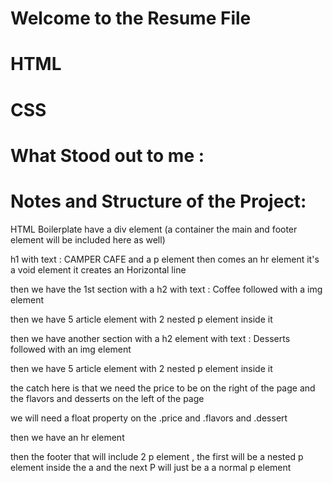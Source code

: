 # Welcome to the Resume File

# HTML

# CSS

# What Stood out to me :

# Notes and Structure of the Project:

HTML Boilerplate
have a div element (a container the main and footer element will be included here as well)

h1 with text : CAMPER CAFE
and a p element
then comes an hr element it's a void element it creates an Horizontal line

then we have the 1st section
with a h2 with text : Coffee
followed with a img element

then we have 5 article element with 2 nested p element inside it

then we have another section with a h2 element with text : Desserts
followed with an img element

then we have 5 article element with 2 nested p element inside it

the catch here is that we need the price to be on the right of the page and the flavors and desserts on the left of the page

we will need a float property on the .price and .flavors and .dessert

then we have an hr element

then the footer
that will include 2 p element , the first will be a nested p element inside the a
and the next P will just be a a normal p element
